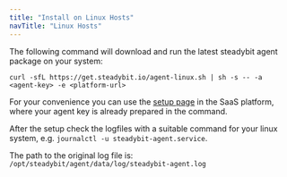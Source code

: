 ```yaml
---
title: "Install on Linux Hosts"
navTitle: "Linux Hosts"
---
```


The following command will download and run the latest steadybit agent package on your system:

```shell
curl -sfL https://get.steadybit.io/agent-linux.sh | sh -s -- -a <agent-key> -e <platform-url>
```

For your convenience you can use the [setup page](https://platform.steadybit.io/settings/agents/setup) in the SaaS platform, where your agent key is already prepared in the command.

After the setup check the logfiles with a suitable command for your linux system, e.g. `journalctl -u steadybit-agent.service`.

The path to the original log file is: `/opt/steadybit/agent/data/log/steadybit-agent.log`
